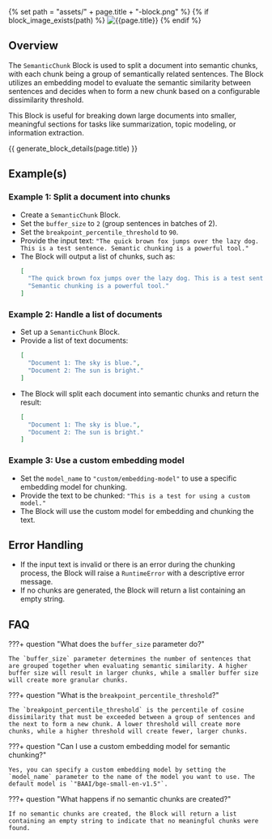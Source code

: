 {% set path = "assets/" + page.title + "-block.png" %}
{% if block_image_exists(path) %}
![{{page.title}}]({{path}})
{% endif %}

## Overview
The `SemanticChunk` Block is used to split a document into semantic chunks, with each chunk being a group of semantically related sentences. The Block utilizes an embedding model to evaluate the semantic similarity between sentences and decides when to form a new chunk based on a configurable dissimilarity threshold.

This Block is useful for breaking down large documents into smaller, meaningful sections for tasks like summarization, topic modeling, or information extraction.

{{ generate_block_details(page.title) }}

## Example(s)

### Example 1: Split a document into chunks
- Create a `SemanticChunk` Block.
- Set the `buffer_size` to `2` (group sentences in batches of 2).
- Set the `breakpoint_percentile_threshold` to `90`.
- Provide the input text: `"The quick brown fox jumps over the lazy dog. This is a test sentence. Semantic chunking is a powerful tool."`
- The Block will output a list of chunks, such as:
  ```json
  [
    "The quick brown fox jumps over the lazy dog. This is a test sentence.",
    "Semantic chunking is a powerful tool."
  ]
  ```

### Example 2: Handle a list of documents
- Set up a `SemanticChunk` Block.
- Provide a list of text documents:
  ```json
  [
    "Document 1: The sky is blue.",
    "Document 2: The sun is bright."
  ]
  ```
- The Block will split each document into semantic chunks and return the result:
  ```json
  [
    "Document 1: The sky is blue.",
    "Document 2: The sun is bright."
  ]
  ```

### Example 3: Use a custom embedding model
- Set the `model_name` to `"custom/embedding-model"` to use a specific embedding model for chunking.
- Provide the text to be chunked: `"This is a test for using a custom model."`
- The Block will use the custom model for embedding and chunking the text.

## Error Handling
- If the input text is invalid or there is an error during the chunking process, the Block will raise a `RuntimeError` with a descriptive error message.
- If no chunks are generated, the Block will return a list containing an empty string.

## FAQ

???+ question "What does the `buffer_size` parameter do?"
    
    The `buffer_size` parameter determines the number of sentences that are grouped together when evaluating semantic similarity. A higher buffer size will result in larger chunks, while a smaller buffer size will create more granular chunks.

???+ question "What is the `breakpoint_percentile_threshold`?"
    
    The `breakpoint_percentile_threshold` is the percentile of cosine dissimilarity that must be exceeded between a group of sentences and the next to form a new chunk. A lower threshold will create more chunks, while a higher threshold will create fewer, larger chunks.

???+ question "Can I use a custom embedding model for semantic chunking?"
    
    Yes, you can specify a custom embedding model by setting the `model_name` parameter to the name of the model you want to use. The default model is `"BAAI/bge-small-en-v1.5"`.

???+ question "What happens if no semantic chunks are created?"
    
    If no semantic chunks are created, the Block will return a list containing an empty string to indicate that no meaningful chunks were found.